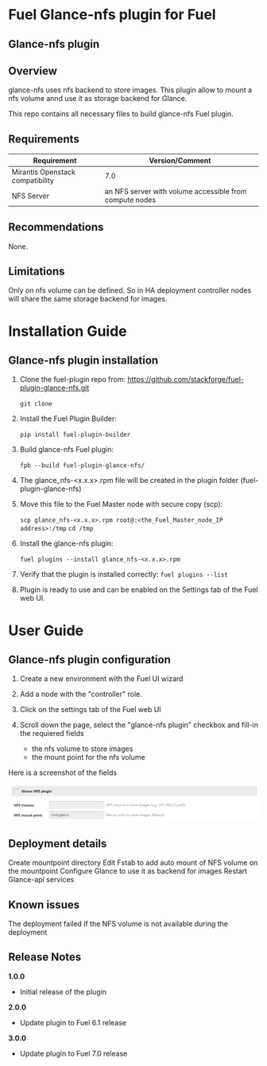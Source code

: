 Fuel Glance-nfs plugin for Fuel
=============================

Glance-nfs plugin
---------------

Overview
--------
glance-nfs uses nfs backend to store images. This plugin allow to mount a nfs volume
annd use it as storage backend for Glance.

This repo contains all necessary files to build glance-nfs Fuel plugin.

Requirements
------------

| Requirement                      | Version/Comment                                         |
|----------------------------------|---------------------------------------------------------|
| Mirantis Openstack compatibility | 7.0                                                    |
| NFS Server                       | an NFS server with volume accessible from compute nodes |

Recommendations
---------------

None.

Limitations
-----------

Only on nfs volume can be defined. So in HA deployment controller nodes will share the same
storage backend for images.

Installation Guide
==================

Glance-nfs plugin installation
----------------------------

1. Clone the fuel-plugin repo from: https://github.com/stackforge/fuel-plugin-glance-nfs.git

    ``git clone``

2. Install the Fuel Plugin Builder:

    ``pip install fuel-plugin-builder``

3. Build glance-nfs Fuel plugin:

   ``fpb --build fuel-plugin-glance-nfs/``

4. The glance_nfs-<x.x.x>.rpm file will be created in the plugin folder (fuel-plugin-glance-nfs)

5. Move this file to the Fuel Master node with secure copy (scp):

   ``scp glance_nfs-<x.x.x>.rpm root@:<the_Fuel_Master_node_IP address>:/tmp``
   ``cd /tmp``

6. Install the glance-nfs plugin:

   ``fuel plugins --install glance_nfs-<x.x.x>.rpm``

7.  Verify that the plugin is installed correctly:
   ``fuel plugins --list``
   
8. Plugin is ready to use and can be enabled on the Settings tab of the Fuel web UI.

User Guide
==========

Glance-nfs plugin configuration
-----------------------------

1. Create a new environment with the Fuel UI wizard

2. Add a node with the "controller" role.

3. Click on the settings tab of the Fuel web UI

4. Scroll down the page, select the "glance-nfs plugin" checkbox
   and fill-in the requiered fields
    - the nfs volume to store images
    - the mount point for the nfs volume

Here is a screenshot of the fields

![glance-nfs fields](./figures/glance-nfs-plugin.png "glance-nfs-fields")

Deployment details
------------------

Create mountpoint directory
Edit Fstab to add auto mount of NFS volume on the mountpoint
Configure Glance to use it as backend for images
Restart Glance-api services

Known issues
------------

The deployment  failed if the NFS volume is not available during the deployment

Release Notes
-------------

**1.0.0**

* Initial release of the plugin

**2.0.0**

* Update plugin to Fuel 6.1 release

**3.0.0**

* Update plugin to Fuel 7.0 release


